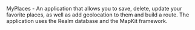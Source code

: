 MyPlaces - An application that allows you to save, delete, update your favorite places, as well as add geolocation to them and build a route.
The application uses the Realm database and the MapKit framework.

